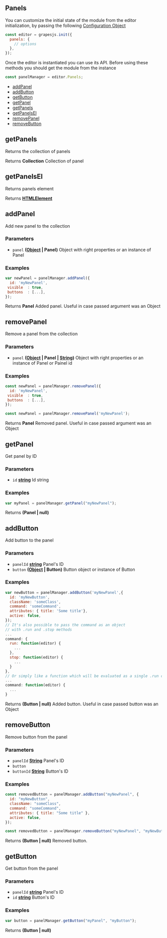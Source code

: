 <!-- Generated by documentation.js. Update this documentation by updating the source code. -->

## Panels

You can customize the initial state of the module from the editor initialization, by passing the following [Configuration Object][1]

```js
const editor = grapesjs.init({
  panels: {
    // options
  },
});
```

Once the editor is instantiated you can use its API. Before using these methods you should get the module from the instance

```js
const panelManager = editor.Panels;
```

- [addPanel][2]
- [addButton][3]
- [getButton][4]
- [getPanel][5]
- [getPanels][6]
- [getPanelsEl][7]
- [removePanel][8]
- [removeButton][9]

## getPanels

Returns the collection of panels

Returns **Collection** Collection of panel

## getPanelsEl

Returns panels element

Returns **[HTMLElement][10]**

## addPanel

Add new panel to the collection

### Parameters

- `panel` **([Object][11] | Panel)** Object with right properties or an instance of Panel

### Examples

```javascript
var newPanel = panelManager.addPanel({
  id: 'myNewPanel',
 visible  : true,
 buttons  : [...],
});
```

Returns **Panel** Added panel. Useful in case passed argument was an Object

## removePanel

Remove a panel from the collection

### Parameters

- `panel` **([Object][11] | Panel | [String][12])** Object with right properties or an instance of Panel or Painel id

### Examples

```javascript
const newPanel = panelManager.removePanel({
  id: 'myNewPanel',
 visible  : true,
 buttons  : [...],
});

const newPanel = panelManager.removePanel('myNewPanel');
```

Returns **Panel** Removed panel. Useful in case passed argument was an Object

## getPanel

Get panel by ID

### Parameters

- `id` **[string][12]** Id string

### Examples

```javascript
var myPanel = panelManager.getPanel("myNewPanel");
```

Returns **(Panel | null)**

## addButton

Add button to the panel

### Parameters

- `panelId` **[string][12]** Panel's ID
- `button` **([Object][11] | Button)** Button object or instance of Button

### Examples

```javascript
var newButton = panelManager.addButton('myNewPanel',{
  id: 'myNewButton',
  className: 'someClass',
  command: 'someCommand',
  attributes: { title: 'Some title'},
  active: false,
});
// It's also possible to pass the command as an object
// with .run and .stop methods
...
command: {
  run: function(editor) {
    ...
  },
  stop: function(editor) {
    ...
  }
},
// Or simply like a function which will be evaluated as a single .run command
...
command: function(editor) {
  ...
}
```

Returns **(Button | null)** Added button. Useful in case passed button was an Object

## removeButton

Remove button from the panel

### Parameters

- `panelId` **[String][12]** Panel's ID
- `button`
- `buttonId` **[String][12]** Button's ID

### Examples

```javascript
const removedButton = panelManager.addButton("myNewPanel", {
  id: "myNewButton",
  className: "someClass",
  command: "someCommand",
  attributes: { title: "Some title" },
  active: false,
});

const removedButton = panelManager.removeButton("myNewPanel", "myNewButton");
```

Returns **(Button | null)** Removed button.

## getButton

Get button from the panel

### Parameters

- `panelId` **[string][12]** Panel's ID
- `id` **[string][12]** Button's ID

### Examples

```javascript
var button = panelManager.getButton("myPanel", "myButton");
```

Returns **(Button | null)**

[1]: https://github.com/artf/grapesjs/blob/master/src/panels/config/config.js
[2]: #addpanel
[3]: #addbutton
[4]: #getbutton
[5]: #getpanel
[6]: #getpanels
[7]: #getpanelsel
[8]: #removepanel
[9]: #removebutton
[10]: https://developer.mozilla.org/docs/Web/HTML/Element
[11]: https://developer.mozilla.org/docs/Web/JavaScript/Reference/Global_Objects/Object
[12]: https://developer.mozilla.org/docs/Web/JavaScript/Reference/Global_Objects/String
